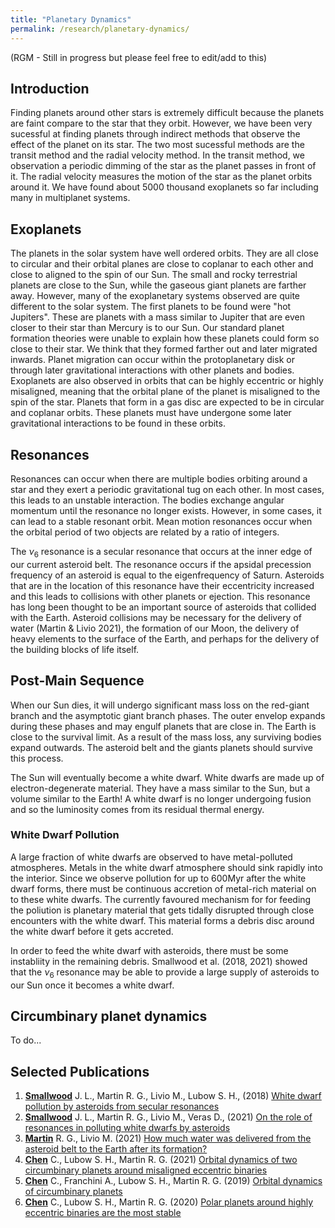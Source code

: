 ```yaml
---
title: "Planetary Dynamics"
permalink: /research/planetary-dynamics/
---
```


(RGM - Still in progress but please feel free to edit/add to this)

## Introduction


Finding planets around other stars is extremely difficult because the planets are faint compare to the star that they orbit. However, we have been very sucessful at finding planets through indirect methods that observe the effect of the planet on its star. The two most sucessful methods are the transit method and the radial velocity method. In the transit method, we observation a periodic dimming of the star as the planet passes in front of it. The radial velocity measures the motion of the star as the planet orbits around it.  We have found about 5000 thousand exoplanets so far including many in multiplanet systems. 

## Exoplanets

The planets in the solar system have well ordered orbits. They are all close to circular and their orbital planes are close to coplanar to each other and close to aligned to the spin of our Sun.  The small and rocky terrestrial planets are close to the Sun, while the gaseous giant planets are farther away. However, many of the exoplanetary systems observed are quite different to the solar system. The first planets to be found were "hot Jupiters". These are planets with a mass similar to Jupiter that are even closer to their star than Mercury is to our Sun. Our standard planet formation theories were unable to explain how these planets could form so close to their star. We think that they formed farther out and later migrated inwards. Planet migration can occur within the protoplanetary disk or through later gravitational interactions with other planets and bodies.  Exoplanets are also observed in orbits that can be highly eccentric or highly misaligned, meaning that the orbital plane of the planet is misaligned to the spin of the star. Planets that form in a gas disc are expected to be in circular and coplanar orbits. These planets must have undergone some later gravitational interactions to be found in these orbits. 


## Resonances

Resonances can occur when there are multiple bodies orbiting around a star and they exert a periodic gravitational tug on each other. In most cases, this leads to an unstable interaction. The bodies exchange angular momentum until the resonance no longer exists. However, in some cases, it can lead to a stable resonant orbit. Mean motion resonances occur when the orbital period of two objects are related by a ratio of integers.

The $\nu_6$ resonance is a secular resonance that occurs at the inner edge of our current asteroid belt. The resonance occurs if the apsidal precession frequency of an asteroid is equal to the eigenfrequency of Saturn. Asteroids that are in the location of this resonance have their eccentricity increased and this leads to collisions with other planets or ejection. This resonance has long been thought to be an important source of asteroids that collided with the Earth. Asteroid collisions may be necessary for the delivery of water (Martin & Livio 2021), the formation of our Moon, the delivery of heavy elements to the surface of the Earth, and perhaps for the delivery of the building blocks of life itself. 

## Post-Main Sequence

When our Sun dies, it will undergo significant mass loss on the red-giant branch and the asymptotic giant branch phases. The outer envelop expands during these phases and may engulf planets that are close in. The Earth is close to the survival limit. As a result of the mass loss, any surviving bodies expand outwards. The asteroid belt and the giants planets should survive this process. 

The Sun will eventually become a white dwarf.  White dwarfs are made up of electron-degenerate material. They have a mass similar to the Sun, but a volume similar to the Earth! A white dwarf is no longer undergoing fusion and so the luminosity comes from its residual thermal energy. 



### White Dwarf Pollution

A large fraction of white dwarfs are observed to have metal-polluted atmospheres. Metals in the white dwarf atmosphere should sink rapidly into the interior. Since we observe pollution for up to 600Myr after the white dwarf forms, there must be continuous accretion of metal-rich material on to these white dwarfs.  The currently favoured mechanism for for feeding the poliution is planetary material that gets tidally disrupted through close encounters with the white dwarf. This material forms a debris disc around the white dwarf before it gets accreted. 

In order to feed the white dwarf with asteroids, there must be some instabliity in the remaining debris. Smallwood et al. (2018, 2021) showed that the $\nu_6$ resonance may be able to provide a large supply of asteroids to our Sun once it becomes a white dwarf.

## Circumbinary planet dynamics

To do...


##  Selected Publications
1. [**Smallwood**](/team/jeremy-smallwood/) J. L., Martin R. G., Livio M., Lubow S. H., (2018) [White dwarf pollution by asteroids from secular resonances](https://ui.adsabs.harvard.edu/abs/2018MNRAS.480...57S/abstract)
2. [**Smallwood**](/team/jeremy-smallwood/) J. L., Martin R. G., Livio M., Veras D., (2021) [On the role of resonances in polluting white dwarfs by asteroids](https://ui.adsabs.harvard.edu/abs/2021MNRAS.504.3375S/abstract)
3. [**Martin**](/team/rebecca-martin/) R. G., Livio M. (2021) [How much water was delivered from the asteroid belt to the Earth after its formation?](https://ui.adsabs.harvard.edu/abs/2021MNRAS.506L...6M/abstract)
4. [**Chen**](/team/cheng-chen/) C., Lubow S. H., Martin R. G. (2021) [Orbital dynamics of two circumbinary planets around misaligned eccentric binaries](https://ui.adsabs.harvard.edu/abs/2022MNRAS.510..351C/abstract)
5. [**Chen**](/team/cheng-chen/) C., Franchini A., Lubow S. H., Martin R. G. (2019) [Orbital dynamics of circumbinary planets](https://ui.adsabs.harvard.edu/abs/2019MNRAS.490.5634C/abstract)
6. [**Chen**](/team/cheng-chen/) C., Lubow S. H., Martin R. G. (2020) [Polar planets around highly eccentric binaries are the most stable](https://ui.adsabs.harvard.edu/abs/2020MNRAS.494.4645C/abstract)
